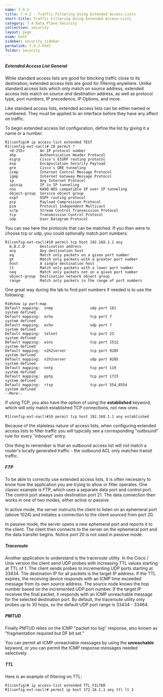```yaml
---
name: 7.4.2
title: 7.4.2 - Traffic Filtering Using Extended Access-Lists
short-title: Traffic Filtering Using Extended Access-Lists
category: 7.4 Data Plane Security
collection: security
layout: page
exam: both
sidebar: security_sidebar
permalink: 7.4.2.html
folder: security
---
```

##### Extended Access List General
While standard access lists are good for blocking traffic close to its destination, extended access lists are good for filtering anywhere. Unlike standard access lists which only match on source address, extended access lists match on source *and* destination address, as well as protocol type, port numbers, IP precedence, IP Options, and more.

Like standard access lists, extended access lists can be either named or numbered. They must be applied to an interface before they have any affect on traffic.

To begin extended access list configuration, define the list by giving it a name or a number.
```
R1(config)# ip access-list extended TEST
R1(config-ext-nacl)# 10 permit ?
  <0-255>       An IP protocol number
  ahp           Authentication Header Protocol
  eigrp         Cisco's EIGRP routing protocol
  esp           Encapsulation Security Payload
  gre           Cisco's GRE tunneling
  icmp          Internet Control Message Protocol
  igmp          Internet Gateway Message Protocol
  ip            Any Internet Protocol
  ipinip        IP in IP tunneling
  nos           KA9Q NOS compatible IP over IP tunneling
  object-group  Service object group
  ospf          OSPF routing protocol
  pcp           Payload Compression Protocol
  pim           Protocol Independent Multicast
  sctp          Stream Control Transmission Protocol
  tcp           Transmission Control Protocol
  udp           User Datagram Protocol
```
You can see here the protocols that can be matched. If you then were to choose tcp or udp, you could optionally match port numbers:
```
R1(config-ext-nacl)#10 permit tcp host 192.168.1.1 any
  A.B.C.D       Destination address
  any           Any destination host
  eq            Match only packets on a given port number
  gt            Match only packets with a greater port number
  host          A single destination host
  lt            Match only packets with a lower port number
  neq           Match only packets not on a given port number
  object-group  Destination network object group
  range         Match only packets in the range of port numbers
```
One great way during the lab to find port numbers if needed is to use the following:
```
R1#show ip port-map
Default mapping:  snmp                 udp port 161                        system defined
Default mapping:  echo                 tcp port 7                          system defined
Default mapping:  echo                 udp port 7                          system defined
Default mapping:  telnet               tcp port 23                         system defined
Default mapping:  wins                 tcp port 1512                       system defined
Default mapping:  n2h2server           tcp port 9285                       system defined
Default mapping:  n2h2server           udp port 9285                       system defined
Default mapping:  nntp                 tcp port 119                        system defined
Default mapping:  pptp                 tcp port 1723                       system defined
Default mapping:  rtsp                 tcp port 554,8554                   system defined
--More--
```

If using TCP, you also have the option of using the **established** keyword, which will only match established TCP connections, not new ones.
```
R1(config-ext-nacl)#10 permit tcp host 192.168.1.1 any established
```

Because of the stateless nature of access lists, when configuring extended access lists to filter traffic you will typically see a corresponding "outbound" rule for every "inbound" entry.

One thing to remember is that an outbound access list will not match a router's locally generated traffic - the outbound ACL only matches transit traffic.
##### FTP
To be able to correctly use extended access lists, it is often necesarry to know how the application you are trying to allow or filter operates. One classic example is FTP, which uses a separate data port and control port. The control port always uses destination port 21. The data connection then works in one of two modes, either active or passive.

In active mode, the server instructs the client to listen on an ephemeral port (above 1024) and initiates a connection to the client sourced from port 20.

In passive mode, the server opens a new ephemeral port and reports it to the client. The client then connects to the server on the ephemeral port and the data transfer begins. Notice port 20 is not used in passive mode.
##### Traceroute
Another application to understand is the traceroute utility. In the Cisco / Unix version the client send UDP probes with increasing TTL values starting at TTL of 1. The client sends probes to incrementing UDP ports starting at 33434. The destination IP for all packets is the target IP address. If the TTL expires, the receiving device responds with an ICMP time exceeded message from its own source address. The source node knows the hop number based on the incremented UDP port number. If the target IP receives the final packet, it responds with an ICMP unreachable message for the selected destination port. By default, the traceroute utility only probes up to 30 hops, so the default UDP port range is 33434 - 33464.
##### PMTUD
Finally PMTUD relies on the ICMP "packet too big" response, also known as "fragmentation required but DF bit set."

You can permit all ICMP unreachable messages by using the **unreachable** keyword, or you can permit the ICMP response messages needed selectively.
##### TTL
Here is an example of filtering on TTL:
```
R1(config)# ip access-list extended TTL_FILTER
R1(config-ext-nacl)# permit ip host 172.16.1.1 any ttl lt 2
```

